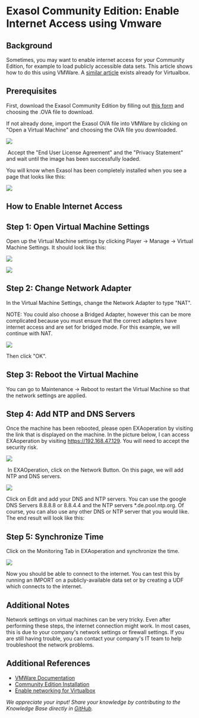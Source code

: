 # Exasol Community Edition: Enable Internet Access using Vmware 
## Background

Sometimes, you may want to enable internet access for your Community Edition, for example to load publicly accessible data sets. This article shows how to do this using VMWare. A [similar article](https://exasol.my.site.com/s/article/Enable-internet-access-for-Exasol-Community-Edition) exists already for Virtualbox.

## Prerequisites

First, download the Exasol Community Edition by filling out [this form](https://www.exasol.com/en/product-overview/community-edition-download/) and choosing the .OVA file to download.

If not already done, import the Exasol OVA file into VMWare by clicking on "Open a Virtual Machine" and choosing the OVA file you downloaded. 

![](images/Annotation-2020-08-25-104145.png)

 Accept the "End User License Agreement" and the "Privacy Statement" and wait until the image has been successfully loaded.

You will know when Exasol has been completely installed when you see a page that looks like this: 

![](images/Annotation-2020-08-25-104412.png)

## How to Enable Internet Access

## Step 1: Open Virtual Machine Settings

Open up the Virtual Machine settings by clicking Player -> Manage -> Virtual Machine Settings. It should look like this:

![](images/Annotation-2020-08-25-104625.png)

![](images/Annotation-2020-08-25-104700.png)
## Step 2: Change Network Adapter

In the Virtual Machine Settings, change the Network Adapter to type "NAT". 

NOTE: You could also choose a Bridged Adapter, however this can be more complicated because you must ensure that the correct adapters have internet access and are set for bridged mode. For this example, we will continue with NAT.

![](images/Annotation-2020-08-25-104949.png)

Then click "OK".

## Step 3: Reboot the Virtual Machine

You can go to Maintenance -> Reboot to restart the Virtual Machine so that the network settings are applied. 

## Step 4: Add NTP and DNS Servers

Once the machine has been rebooted, please open EXAoperation by visiting the link that is displayed on the machine. In the picture below, I can access EXAoperation by visiting <https://192.168.47.129>. You will need to accept the security risk. 

![](images/Annotation-2020-08-25-105658.png)

 In EXAOperation, click on the Network Button. On this page, we will add NTP and DNS servers.

![](images/Annotation-2020-08-25-105953.png)

Click on Edit and add your DNS and NTP servers. You can use the google DNS Servers 8.8.8.8 or 8.8.4.4 and the NTP servers *.de.pool.ntp.org. Of course, you can also use any other DNS or NTP server that you would like.  The end result will look like this:

## 

## Step 5: Synchronize Time

Click on the Monitoring Tab in EXAoperation and synchronize the time. 

![](images/Synchronize.png)

Now you should be able to connect to the internet. You can test this by running an IMPORT on a publicly-available data set or by creating a UDF which connects to the internet. 

## Additional Notes

Network settings on virtual machines can be very tricky. Even after performing these steps, the internet connection might work. In most cases, this is due to your company's network settings or firewall settings. If you are still having trouble, you can contact your company's IT team to help troubleshoot the network problems. 

## Additional References

* [VMWare Documentation](https://docs.vmware.com/en/VMware-Workstation-Pro/index.html)
* [Community Edition Installation](https://docs.exasol.com/get_started/tryexasol/communityedition.htm)
* [Enable networking for Virtualbox](https://exasol.my.site.com/s/article/Enable-internet-access-for-Exasol-Community-Edition)

*We appreciate your input! Share your knowledge by contributing to the Knowledge Base directly in [GitHub](https://github.com/exasol/public-knowledgebase).* 